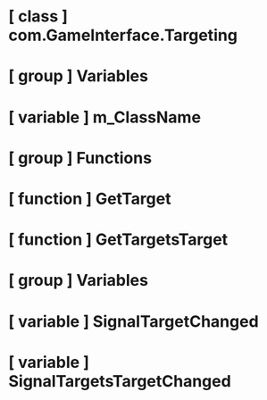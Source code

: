 # [ class ] com.GameInterface.Targeting

# [ group ] Variables

# [ variable ] m_ClassName

# [ group ] Functions

# [ function ] GetTarget

# [ function ] GetTargetsTarget

# [ group ] Variables

# [ variable ] SignalTargetChanged

# [ variable ] SignalTargetsTargetChanged

